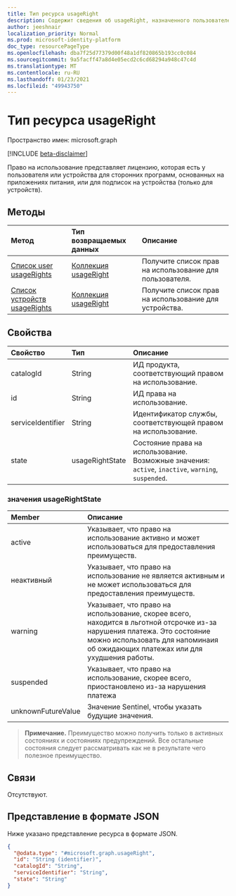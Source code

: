 ```yaml
---
title: Тип ресурса usageRight
description: Содержит сведения об usageRight, назначенного пользователем или устройством
author: jeeshnair
localization_priority: Normal
ms.prod: microsoft-identity-platform
doc_type: resourcePageType
ms.openlocfilehash: dba7f25d77379d00f48a1df820865b193cc0c084
ms.sourcegitcommit: 9a5facff47a8d4e05ecd2c6cd68294a948c47c4d
ms.translationtype: MT
ms.contentlocale: ru-RU
ms.lasthandoff: 01/23/2021
ms.locfileid: "49943750"
---
```

# <a name="usageright-resource-type"></a>Тип ресурса usageRight

Пространство имен: microsoft.graph

[!INCLUDE [beta-disclaimer](../../includes/beta-disclaimer.md)]

Право на использование представляет лицензию, которая есть у пользователя или устройства для сторонних программ, основанных на приложениях питания, или для подписок на устройства (только для устройств).

## <a name="methods"></a>Методы

|Метод|Тип возвращаемых данных|Описание|
|:---|:---|:---|
|[Список user usageRights](../api/user-list-usagerights.md)|[Коллекция usageRight](../resources/usageright.md)|Получите список прав на использование для пользователя.|
|[Список устройств usageRights](../api/device-list-usagerights.md)|[Коллекция usageRight](../resources/usageright.md)|Получите список прав на использование для устройства.|

## <a name="properties"></a>Свойства

|Свойство|Тип|Описание|
|:---|:---|:---|
|catalogId|String|ИД продукта, соответствующий правом на использование.|
|id|String|ИД права на использование.|
|serviceIdentifier|String|Идентификатор службы, соответствующей правом на использование.|
|state|usageRightState|Состояние права на использование. Возможные значения: `active`, `inactive`, `warning`, `suspended`.|

### <a name="usagerightstate-values"></a>значения usageRightState 

| Member             |  Описание               |
| :----------------- |  :------------------------ |
|active              | Указывает, что право на использование активно и может использоваться для предоставления преимуществ.|
|неактивный                | Указывает, что право на использование не является активным и не может использоваться для предоставления преимуществ.|
|warning                | Указывает, что право на использование, скорее всего, находится в льготной отсрочке из-за нарушения платежа. Это состояние можно использовать для напоминаия об ожидающих платежах или для ухудшения работы.|
|suspended                | Указывает, что право на использование, скорее всего, приостановлено из-за нарушения платежа|
|unknownFutureValue      | Значение Sentinel, чтобы указать будущие значения. |

>**Примечание.** Преимущество можно получить только в активных состояниях и состояниях предупреждений. Все остальные состояния следует рассматривать как не в результате чего полезное преимущество.



## <a name="relationships"></a>Связи

Отсутствуют.

## <a name="json-representation"></a>Представление в формате JSON

Ниже указано представление ресурса в формате JSON.
<!-- {
  "blockType": "resource",
  "keyProperty": "id",
  "@odata.type": "microsoft.graph.usageRight",
  "baseType": "",
  "openType": false
}
-->
``` json
{
  "@odata.type": "#microsoft.graph.usageRight",
  "id": "String (identifier)",
  "catalogId": "String",
  "serviceIdentifier": "String",
  "state": "String"
}
```

